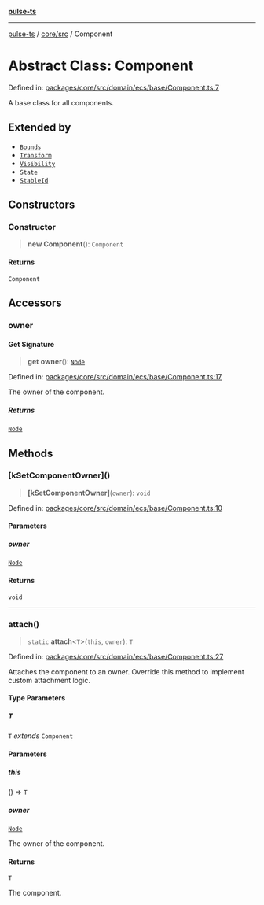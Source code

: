 [**pulse-ts**](../../../README.md)

***

[pulse-ts](../../../README.md) / [core/src](../README.md) / Component

# Abstract Class: Component

Defined in: [packages/core/src/domain/ecs/base/Component.ts:7](https://github.com/jlehett/pulse-ts/blob/b287bc18de1bbb78a8cc43f602a646e458610bc3/packages/core/src/domain/ecs/base/Component.ts#L7)

A base class for all components.

## Extended by

- [`Bounds`](Bounds.md)
- [`Transform`](Transform.md)
- [`Visibility`](Visibility.md)
- [`State`](State.md)
- [`StableId`](StableId.md)

## Constructors

### Constructor

> **new Component**(): `Component`

#### Returns

`Component`

## Accessors

### owner

#### Get Signature

> **get** **owner**(): [`Node`](Node.md)

Defined in: [packages/core/src/domain/ecs/base/Component.ts:17](https://github.com/jlehett/pulse-ts/blob/b287bc18de1bbb78a8cc43f602a646e458610bc3/packages/core/src/domain/ecs/base/Component.ts#L17)

The owner of the component.

##### Returns

[`Node`](Node.md)

## Methods

### \[kSetComponentOwner\]()

> **\[kSetComponentOwner\]**(`owner`): `void`

Defined in: [packages/core/src/domain/ecs/base/Component.ts:10](https://github.com/jlehett/pulse-ts/blob/b287bc18de1bbb78a8cc43f602a646e458610bc3/packages/core/src/domain/ecs/base/Component.ts#L10)

#### Parameters

##### owner

[`Node`](Node.md)

#### Returns

`void`

***

### attach()

> `static` **attach**\<`T`\>(`this`, `owner`): `T`

Defined in: [packages/core/src/domain/ecs/base/Component.ts:27](https://github.com/jlehett/pulse-ts/blob/b287bc18de1bbb78a8cc43f602a646e458610bc3/packages/core/src/domain/ecs/base/Component.ts#L27)

Attaches the component to an owner. Override this method to implement
custom attachment logic.

#### Type Parameters

##### T

`T` *extends* `Component`

#### Parameters

##### this

() => `T`

##### owner

[`Node`](Node.md)

The owner of the component.

#### Returns

`T`

The component.
